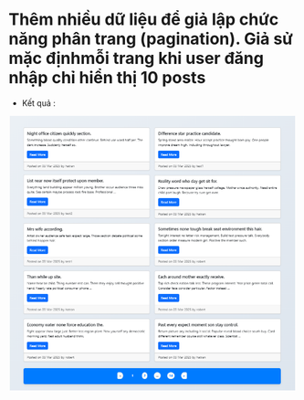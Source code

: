 # Thêm nhiều dữ liệu để giả lập chức năng phân trang (pagination). Giả sử mặc địnhmỗi trang khi user đăng nhập chỉ hiển thị 10 posts

- Kết quả :
<div align="center">
    <img src="pagination.png" alt="pagination" width="500"/>
</div>